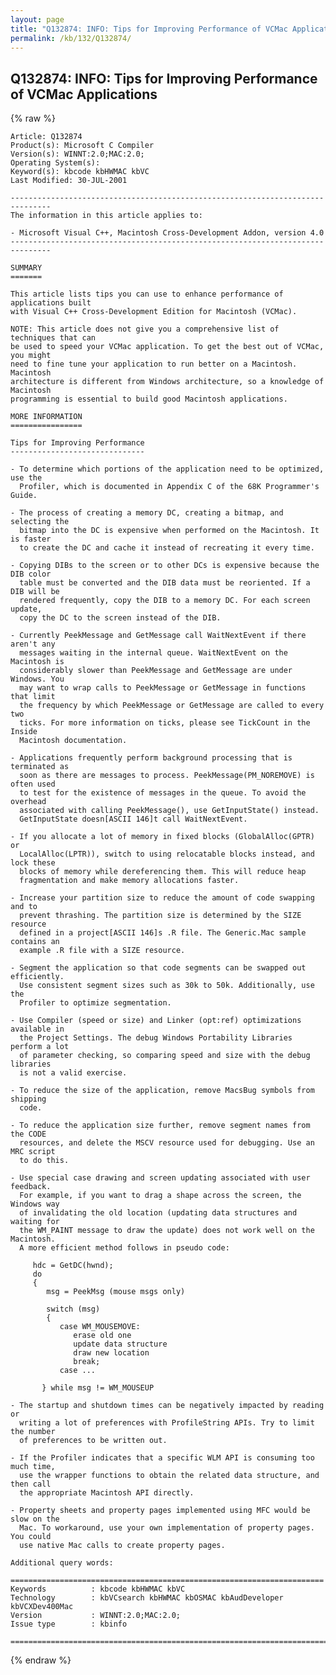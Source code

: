 ```yaml
---
layout: page
title: "Q132874: INFO: Tips for Improving Performance of VCMac Applications"
permalink: /kb/132/Q132874/
---
```


## Q132874: INFO: Tips for Improving Performance of VCMac Applications

{% raw %}

	Article: Q132874
	Product(s): Microsoft C Compiler
	Version(s): WINNT:2.0;MAC:2.0;
	Operating System(s): 
	Keyword(s): kbcode kbHWMAC kbVC
	Last Modified: 30-JUL-2001
	
	-------------------------------------------------------------------------------
	The information in this article applies to:
	
	- Microsoft Visual C++, Macintosh Cross-Development Addon, version 4.0 
	-------------------------------------------------------------------------------
	
	SUMMARY
	=======
	
	This article lists tips you can use to enhance performance of applications built
	with Visual C++ Cross-Development Edition for Macintosh (VCMac).
	
	NOTE: This article does not give you a comprehensive list of techniques that can
	be used to speed your VCMac application. To get the best out of VCMac, you might
	need to fine tune your application to run better on a Macintosh. Macintosh
	architecture is different from Windows architecture, so a knowledge of Macintosh
	programming is essential to build good Macintosh applications.
	
	MORE INFORMATION
	================
	
	Tips for Improving Performance
	------------------------------
	
	- To determine which portions of the application need to be optimized, use the
	  Profiler, which is documented in Appendix C of the 68K Programmer's Guide.
	
	- The process of creating a memory DC, creating a bitmap, and selecting the
	  bitmap into the DC is expensive when performed on the Macintosh. It is faster
	  to create the DC and cache it instead of recreating it every time.
	
	- Copying DIBs to the screen or to other DCs is expensive because the DIB color
	  table must be converted and the DIB data must be reoriented. If a DIB will be
	  rendered frequently, copy the DIB to a memory DC. For each screen update,
	  copy the DC to the screen instead of the DIB.
	
	- Currently PeekMessage and GetMessage call WaitNextEvent if there aren't any
	  messages waiting in the internal queue. WaitNextEvent on the Macintosh is
	  considerably slower than PeekMessage and GetMessage are under Windows. You
	  may want to wrap calls to PeekMessage or GetMessage in functions that limit
	  the frequency by which PeekMessage or GetMessage are called to every two
	  ticks. For more information on ticks, please see TickCount in the Inside
	  Macintosh documentation.
	
	- Applications frequently perform background processing that is terminated as
	  soon as there are messages to process. PeekMessage(PM_NOREMOVE) is often used
	  to test for the existence of messages in the queue. To avoid the overhead
	  associated with calling PeekMessage(), use GetInputState() instead.
	  GetInputState doesn[ASCII 146]t call WaitNextEvent.
	
	- If you allocate a lot of memory in fixed blocks (GlobalAlloc(GPTR) or
	  LocalAlloc(LPTR)), switch to using relocatable blocks instead, and lock these
	  blocks of memory while dereferencing them. This will reduce heap
	  fragmentation and make memory allocations faster.
	
	- Increase your partition size to reduce the amount of code swapping and to
	  prevent thrashing. The partition size is determined by the SIZE resource
	  defined in a project[ASCII 146]s .R file. The Generic.Mac sample contains an
	  example .R file with a SIZE resource.
	
	- Segment the application so that code segments can be swapped out efficiently.
	  Use consistent segment sizes such as 30k to 50k. Additionally, use the
	  Profiler to optimize segmentation.
	
	- Use Compiler (speed or size) and Linker (opt:ref) optimizations available in
	  the Project Settings. The debug Windows Portability Libraries perform a lot
	  of parameter checking, so comparing speed and size with the debug libraries
	  is not a valid exercise.
	
	- To reduce the size of the application, remove MacsBug symbols from shipping
	  code.
	
	- To reduce the application size further, remove segment names from the CODE
	  resources, and delete the MSCV resource used for debugging. Use an MRC script
	  to do this.
	
	- Use special case drawing and screen updating associated with user feedback.
	  For example, if you want to drag a shape across the screen, the Windows way
	  of invalidating the old location (updating data structures and waiting for
	  the WM_PAINT message to draw the update) does not work well on the Macintosh.
	  A more efficient method follows in pseudo code:
	
	     hdc = GetDC(hwnd);
	     do
	     {
	        msg = PeekMsg (mouse msgs only)
	
	        switch (msg)
	        {
	           case WM_MOUSEMOVE:
	              erase old one
	              update data structure
	              draw new location
	              break;
	           case ...
	
	       } while msg != WM_MOUSEUP
	
	- The startup and shutdown times can be negatively impacted by reading or
	  writing a lot of preferences with ProfileString APIs. Try to limit the number
	  of preferences to be written out.
	
	- If the Profiler indicates that a specific WLM API is consuming too much time,
	  use the wrapper functions to obtain the related data structure, and then call
	  the appropriate Macintosh API directly.
	
	- Property sheets and property pages implemented using MFC would be slow on the
	  Mac. To workaround, use your own implementation of property pages. You could
	  use native Mac calls to create property pages.
	
	Additional query words:
	
	======================================================================
	Keywords          : kbcode kbHWMAC kbVC 
	Technology        : kbVCsearch kbHWMAC kbOSMAC kbAudDeveloper kbVCXDev400Mac
	Version           : WINNT:2.0;MAC:2.0;
	Issue type        : kbinfo
	
	=============================================================================
	

{% endraw %}

